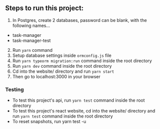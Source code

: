 ## Steps to run this project:

1. In Postgres, create 2 databases, password can be blank, with the following names...

- task-manager
- task-manager-test

2. Run `yarn` command
3. Setup database settings inside `ormconfig.js` file
4. Run `yarn typeorm migration:run` command inside the root directory
5. Run `yarn dev` command inside the root directory
6. Cd into the website/ directory and run `yarn start`
7. Then go to localhost:3000 in your browser

### Testing

- To test this project's api, run `yarn test` command inside the root directory
- To test this project's react website, cd into the website/ directory and run `yarn test` command inside the root directory
- To reset snapshots, run yarn test -u
